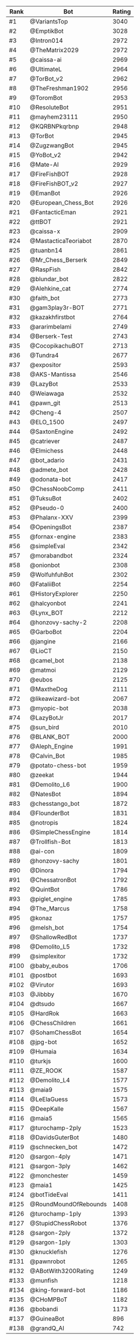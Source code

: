 Rank|Bot|Rating
---|---|---
#1|@VariantsTop|3040
#2|@EmptikBot|3028
#3|@Intron014|2972
#4|@TheMatrix2029|2972
#5|@caissa-ai|2969
#6|@UltimateL|2964
#7|@TorBot_v2|2962
#8|@TheFreshman1902|2956
#9|@ToromBot|2953
#10|@ResoluteBot|2951
#11|@mayhem23111|2950
#12|@KQRBNPkqrbnp|2948
#13|@TorBot|2945
#14|@ZugzwangBot|2945
#15|@YoBot_v2|2942
#16|@Mate-AI|2929
#17|@FireFishBOT|2928
#18|@FireFishBOT_v2|2927
#19|@EmanBot|2926
#20|@European_Chess_Bot|2926
#21|@FantacticEman|2921
#22|@ttBOT|2921
#23|@caissa-x|2909
#24|@MastacticaTeoriabot|2870
#25|@tuanbn14|2861
#26|@Mr_Chess_Berserk|2849
#27|@RaspFish|2842
#28|@blundar_bot|2822
#29|@Alehkine_cat|2774
#30|@faith_bot|2773
#31|@gam3play3r-BOT|2771
#32|@kazakhfirstbot|2764
#33|@ararimbelami|2749
#34|@Berserk-Test|2743
#35|@CocopikachuBOT|2713
#36|@Tundra4|2677
#37|@expositor|2593
#38|@AKS-Mantissa|2546
#39|@LazyBot|2533
#40|@Weiawaga|2532
#41|@pawn_git|2513
#42|@Cheng-4|2507
#43|@ELO_1500|2497
#44|@SaxtonEngine|2492
#45|@catriever|2487
#46|@Elmichess|2448
#47|@bot_adario|2431
#48|@admete_bot|2428
#49|@odonata-bot|2417
#50|@ChessNoobComp|2411
#51|@TuksuBot|2402
#52|@Pseudo-0|2400
#53|@Phalanx-XXV|2399
#54|@OpeningsBot|2387
#55|@fornax-engine|2383
#56|@simpleEval|2342
#57|@morabandbot|2324
#58|@onionbot|2308
#59|@WolfuhfuhBot|2302
#60|@FataliiBot|2254
#61|@HistoryExplorer|2250
#62|@halcyonbot|2241
#63|@Lynx_BOT|2212
#64|@honzovy-sachy-2|2208
#65|@GarboBot|2204
#66|@jangine|2166
#67|@LioCT|2150
#68|@camel_bot|2138
#69|@matmoi|2129
#70|@eubos|2125
#71|@MaxtheDog|2111
#72|@likeawizard-bot|2067
#73|@myopic-bot|2038
#74|@LazyBotJr|2017
#75|@sun_bird|2010
#76|@BLANK_BOT|2000
#77|@Aleph_Engine|1991
#78|@Calvin_Bot|1985
#79|@potato-chess-bot|1959
#80|@zeekat|1944
#81|@Demolito_L6|1900
#82|@NatesBot|1894
#83|@chesstango_bot|1872
#84|@FlounderBot|1831
#85|@notropis|1824
#86|@SimpleChessEngine|1814
#87|@Trollfish-Bot|1813
#88|@ai-con|1809
#89|@honzovy-sachy|1801
#90|@Dinora|1794
#91|@ChessatronBot|1792
#92|@QuintBot|1786
#93|@piglet_engine|1785
#94|@The_Marcus|1758
#95|@konaz|1757
#96|@melsh_bot|1754
#97|@ShallowRedBot|1737
#98|@Demolito_L5|1732
#99|@simplexitor|1732
#100|@baby_eubos|1706
#101|@postbot|1693
#102|@Virutor|1693
#103|@Jibbby|1670
#104|@dtsudo|1667
#105|@HardRok|1663
#106|@ChessChildren|1661
#107|@SohamChessBot|1654
#108|@jpg-bot|1652
#109|@Humaia|1634
#110|@turkjs|1600
#111|@ZE_ROOK|1587
#112|@Demolito_L4|1577
#113|@maia9|1575
#114|@LeElaGuess|1573
#115|@DeepKalle|1567
#116|@maia5|1565
#117|@turochamp-2ply|1523
#118|@DavidsGuterBot|1480
#119|@schnecken_bot|1472
#120|@sargon-4ply|1471
#121|@sargon-3ply|1462
#122|@monchester|1459
#123|@maia1|1425
#124|@botTideEval|1411
#125|@RoundMoundOfRebounds|1408
#126|@turochamp-1ply|1393
#127|@StupidChessRobot|1376
#128|@sargon-2ply|1372
#129|@sargon-1ply|1303
#130|@knucklefish|1276
#131|@pawnrobot|1265
#132|@ABotWith3200Rating|1249
#133|@munfish|1218
#134|@king-forward-bot|1186
#135|@CHoMPBoT|1182
#136|@bobandi|1173
#137|@GuineaBot|896
#138|@grandQ_AI|742

